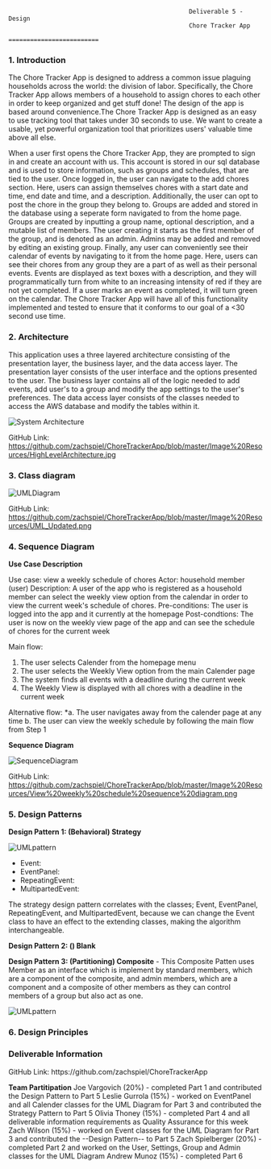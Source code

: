 
                                        	          Deliverable 5 - Design
                                                      Chore Tracker App
                                                   =========================

<h3>1. Introduction </h3>
The Chore Tracker App is designed to address a common issue plaguing households across the world: the division of labor. Specifically, the Chore Tracker App allows members of a household to assign chores to each other in order to keep organized and get stuff done! The design of the app is based around convenience.The Chore Tracker App is designed as an easy to use tracking tool that takes under 30 seconds to use. We want to create a usable, yet powerful organization tool that prioritizes users' valuable time above all else.

When a user first opens the Chore Tracker App, they are prompted to sign in and create an account with us. This account is stored in our sql database and is used to store information, such as groups and schedules, that are tied to the user. Once logged in, the user can navigate to the add chores section. Here, users can assign themselves chores with a start date and time, end date and time, and a description. Additionally, the user can opt to post the chore in the group they belong to. Groups are added and stored in the database using a seperate form navigated to from the home page. Groups are created by inputting a group name, optional description, and a mutable list of members. The user creating it starts as the first member of the group, and is denoted as an admin. Admins may be added and removed by editing an existing group. Finally, any user can conveniently see their calendar of events by navigating to it from the home page. Here, users can see their chores from any group they are a part of as well as their personal events. Events are displayed as text boxes with a description, and they will programmatically turn from white to an increasing intensity of red if they are not yet completed. If a user marks an event as completed, it will turn green on the calendar. The Chore Tracker App will have all of this functionality implemented and tested to ensure that it conforms to our goal of a <30 second use time. 


<h3>2. Architecture </h3>
This application uses a three layered architecture consisting of the presentation layer, the business layer, and the data access layer. The presentation layer consists of the user interface and the options presented to the user. The business layer contains all of the logic needed to add events, add user's to a group and modify the app settings to the user's preferences. The data access layer consists of the classes needed to access the AWS database and modify the tables within it.

![System Architecture](https://github.com/zachspiel/ChoreTrackerApp/blob/master/Image%20Resources/HighLevelArchitecture.jpg)

GitHub Link: https://github.com/zachspiel/ChoreTrackerApp/blob/master/Image%20Resources/HighLevelArchitecture.jpg

<h3>3. Class diagram </h3>

![UMLDiagram](https://github.com/zachspiel/ChoreTrackerApp/blob/master/Image%20Resources/UML_Updated.png)

GitHub Link: https://github.com/zachspiel/ChoreTrackerApp/blob/master/Image%20Resources/UML_Updated.png 

<h3>4. Sequence Diagram </h3>

**Use Case Description**

Use case: view a weekly schedule of chores
Actor: household member (user)
Description: A user of the app who is registered as a household member can select the weekly view option from the calendar in order to view the current week's schedule of chores.
Pre-conditions: The user is logged into the app and it currently at the homepage
Post-condtions: The user is now on the weekly view page of the app and can see the schedule of chores for the current week

Main flow:
1. The user selects Calender from the homepage menu
2. The user selects the Weekly View option from the main Calender page
3. The system finds all events with a deadline during the current week
4. The Weekly View is displayed with all chores with a deadline in the current week

Alternative flow:
\*a. The user navigates away from the calender page at any time
  b. The user can view the weekly schedule by following the main flow from Step 1
  
**Sequence Diagram**

![SequenceDiagram](https://github.com/zachspiel/ChoreTrackerApp/blob/master/Image%20Resources/View%20weekly%20schedule%20sequence%20diagram.png)

GitHub Link: https://github.com/zachspiel/ChoreTrackerApp/blob/master/Image%20Resources/View%20weekly%20schedule%20sequence%20diagram.png

<h3>5. Design Patterns </h3>
<Strong>Design Pattern 1: (Behavioral) Strategy</Strong>

 ![UMLpattern](https://github.com/zachspiel/ChoreTrackerApp/blob/master/Image%20Resources/behavioral-stag-uml.png)
 
 - Event: 
 - EventPanel:
 - RepeatingEvent:
 - MultipartedEvent: 
 
 The strategy design pattern correlates with the classes; Event, EventPanel, RepeatingEvent, and MultipartedEvent, because we can change the Event class to have an effect to the extending classes, making the algorithm interchangeable. 
 
 <Strong>Design Pattern 2: () Blank</Strong>
 
 <Strong>Design Pattern 3: (Partitioning) Composite</Strong> - This Composite Patten uses Member as an interface which is implement by standard members, which are a component of the composite, and admin members, which are a component and a composite of other members as they can control members of a group but also act as one.
 
  ![UMLpattern](https://github.com/zachspiel/ChoreTrackerApp/blob/master/Image%20Resources/D6_Part5_Pattern3_Composite.png)

<h3>6. Design Principles </h3>

<h3>Deliverable Information</h3>
GitHub Link: https://github.com/zachspiel/ChoreTrackerApp

**Team Partitipation**
Joe Vargovich (20%) - completed Part 1 and contributed the Design Pattern to Part 5
Leslie Gurrola (15%) - worked on EventPanel and all Calender classes for the UML Diagram for Part 3 and contributed the Strategy Pattern to Part 5
Olivia Thoney (15%) - completed Part 4 and all deliverable information requirements as Quality Assurance for this week
Zach Wilson (15%) - worked on Event classes for the UML Diagram for Part 3 and contributed the --Design Pattern-- to Part 5
Zach Spielberger (20%) - completed Part 2 and worked on the User, Settings, Group and Admin classes for the UML Diagram
Andrew Munoz (15%) - completed Part 6
  
